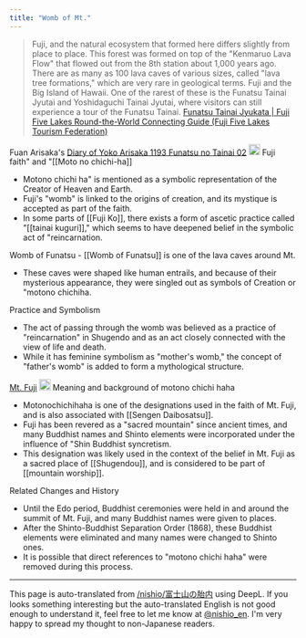 ```yaml
---
title: "Womb of Mt."
---
```


>  Fuji, and the natural ecosystem that formed here differs slightly from place to place. This forest was formed on top of the "Kenmaruo Lava Flow" that flowed out from the 8th station about 1,000 years ago. There are as many as 100 lava caves of various sizes, called "lava tree formations," which are very rare in geological terms. Fuji and the Big Island of Hawaii. One of the rarest of these is the Funatsu Tainai Jyutai and Yoshidaguchi Tainai Jyutai, where visitors can still experience a tour of the Funatsu Tainai.
[Funatsu Tainai Jyukata | Fuji Five Lakes Round-the-World Connecting Guide (Fuji Five Lakes Tourism Federation)](https://www.mt-fuji.gr.jp/jyunrei/funatu/)

Fuan Arisaka's [Diary of Yoko Arisaka 1193 Funatsu no Tainai 02](https://hibiscusfujizzz.blog.shinobi.jp/Entry/1194/)
<img src='https://scrapbox.io/api/pages/nishio-en/o1 Pro/icon' alt='o1 Pro.icon' height="19.5"/>
Fuji faith" and "[[Moto no chichi-ha]]
- Motono chichi ha" is mentioned as a symbolic representation of the Creator of Heaven and Earth.
- Fuji's "womb" is linked to the origins of creation, and its mystique is accepted as part of the faith.
- In some parts of [[Fuji Ko]], there exists a form of ascetic practice called "[[tainai kuguri]]," which seems to have deepened belief in the symbolic act of "reincarnation.

Womb of Funatsu
    - [[Womb of Funatsu]] is one of the lava caves around Mt.
- These caves were shaped like human entrails, and because of their mysterious appearance, they were singled out as symbols of Creation or "motono chichiha.

Practice and Symbolism
- The act of passing through the womb was believed as a practice of "reincarnation" in Shugendo and as an act closely connected with the view of life and death.
- While it has feminine symbolism as "mother's womb," the concept of "father's womb" is added to form a mythological structure.


[Mt. Fuji](https://www.bokushinan.com/post/__%E5%AF%8C%E5%A3%AB%E5%B1%B1)
<img src='https://scrapbox.io/api/pages/nishio-en/o1 Pro/icon' alt='o1 Pro.icon' height="19.5"/>
Meaning and background of motono chichi haha
- Motonochichihaha is one of the designations used in the faith of Mt. Fuji, and is also associated with [[Sengen Daibosatsu]].
- Fuji has been revered as a "sacred mountain" since ancient times, and many Buddhist names and Shinto elements were incorporated under the influence of "Shin Buddhist syncretism.
- This designation was likely used in the context of the belief in Mt. Fuji as a sacred place of [[Shugendou]], and is considered to be part of [[mountain worship]].

Related Changes and History
- Until the Edo period, Buddhist ceremonies were held in and around the summit of Mt. Fuji, and many Buddhist names were given to places.
- After the Shinto-Buddhist Separation Order (1868), these Buddhist elements were eliminated and many names were changed to Shinto ones.
- It is possible that direct references to "motono chichi haha" were removed during this process.


---
This page is auto-translated from [/nishio/富士山の胎内](https://scrapbox.io/nishio/富士山の胎内) using DeepL. If you looks something interesting but the auto-translated English is not good enough to understand it, feel free to let me know at [@nishio_en](https://twitter.com/nishio_en). I'm very happy to spread my thought to non-Japanese readers.